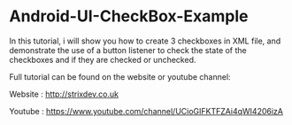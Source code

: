 # Android-UI-CheckBox-Example

In this tutorial, i will show you how to create 3 checkboxes in XML file, and demonstrate the use of a button listener to check the state of the checkboxes and if they are checked or unchecked.

Full tutorial can be found on the website or youtube channel:

Website : http://strixdev.co.uk

Youtube : https://www.youtube.com/channel/UCioGIFKTFZAi4qWI4206izA
